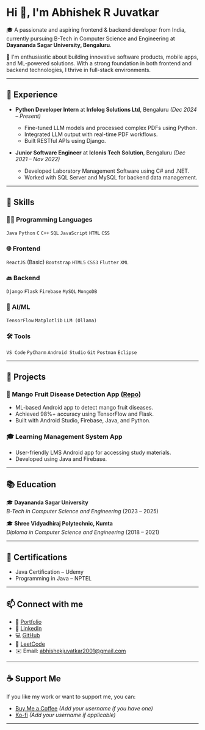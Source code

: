 # Hi 👋, I'm Abhishek R Juvatkar

🎓 A passionate and aspiring frontend & backend developer from India, currently pursuing B-Tech in Computer Science and Engineering at **Dayananda Sagar University, Bengaluru**.

🌟 I'm enthusiastic about building innovative software products, mobile apps, and ML-powered solutions. With a strong foundation in both frontend and backend technologies, I thrive in full-stack environments.

---

## 💼 Experience

- **Python Developer Intern** at **Infolog Solutions Ltd**, Bengaluru _(Dec 2024 – Present)_
  - Fine-tuned LLM models and processed complex PDFs using Python.
  - Integrated LLM output with real-time PDF workflows.
  - Built RESTful APIs using Django.

- **Junior Software Engineer** at **Iclonis Tech Solution**, Bengaluru _(Dec 2021 – Nov 2022)_
  - Developed Laboratory Management Software using C# and .NET.
  - Worked with SQL Server and MySQL for backend data management.

---

## 🧠 Skills

### 👨‍💻 Programming Languages
`Java` `Python` `C` `C++` `SQL` `JavaScript` `HTML` `CSS`

### 🌐 Frontend
`ReactJS` (Basic) `Bootstrap` `HTML5` `CSS3` `Flutter` `XML`

### 🔙 Backend
`Django` `Flask` `Firebase` `MySQL` `MongoDB`

### 🤖 AI/ML
`TensorFlow` `Matplotlib` `LLM (Ollama)` 

### 🛠️ Tools
`VS Code` `PyCharm` `Android Studio` `Git` `Postman` `Eclipse`

---

## 📱 Projects

### 📱 Mango Fruit Disease Detection App ([Repo](https://github.com/123abhisek/Mango_Disease_Detection_API))
- ML-based Android app to detect mango fruit diseases.
- Achieved 98%+ accuracy using TensorFlow and Flask.
- Built with Android Studio, Firebase, Java, and Python.

### 🎓 Learning Management System App
- User-friendly LMS Android app for accessing study materials.
- Developed using Java and Firebase.

---

## 📚 Education

🎓 **Dayananda Sagar University**  
_B-Tech in Computer Science and Engineering_ (2023 – 2025)

🎓 **Shree Vidyadhiraj Polytechnic, Kumta**  
_Diploma in Computer Science and Engineering_ (2018 – 2021)

---

## 📜 Certifications

- Java Certification – Udemy  
- Programming in Java – NPTEL  

---

## 📫 Connect with me

- 💼 [Portfolio](https://abhishekjuvatkar.onrender.com/)
- 🔗 [LinkedIn](https://www.linkedin.com/in/%F0%9D%99%B0bhishek-%F0%9D%99%B9uvatkar-854758231/)
- 💻 [GitHub](https://github.com/123abhisek)
- 🧠 [LeetCode](https://leetcode.com/u/abhishekjuvatkar2001/)
- ✉️ Email: abhishekjuvatkar2001@gmail.com

---

## ☕ Support Me

If you like my work or want to support me, you can:

- [Buy Me a Coffee](https://www.buymeacoffee.com/) *(Add your username if you have one)*
- [Ko-fi](https://ko-fi.com/) *(Add your username if applicable)*

---

